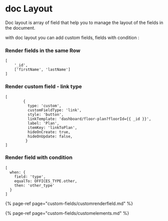 # doc Layout

Doc layout is array of field that help you to manage the layout of the fields in the document.

with doc layout you can add custom fields, fields with condition :  


### Render fields in the same Row

```text
[
    '_id',
    ['firstName', 'lastName']
]
```

### Render custom field - link type

```text
[
        {
          type: 'custom',
          customFieldType: 'link',
          style: 'button',
          linkTemplate: 'dashboard/floor-plan?floorId={{ _id }}',
          label: 'Plan',
          itemKey: 'linkToPlan',
          hideOnCreate: true,
          hideOnUpdate: false,
         }
]
```

### Render field with condition 

```text
[
  when: {
    field: 'type',
    equalTo: OFFICES_TYPE.other,
    then: 'other_type'
  }
]
```

{% page-ref page="custom-fields/customrenderfield.md" %}

{% page-ref page="custom-fields/customelements.md" %}



